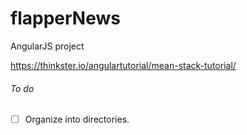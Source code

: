# flapperNews
AngularJS project

https://thinkster.io/angulartutorial/mean-stack-tutorial/

###### To do
- [ ] Organize into directories.